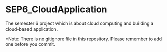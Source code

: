 # SEP6_CloudApplication
The semester 6 project which is about cloud computing and building a cloud-based application.

*Note: There is no gitignore file in this repository.  Please remember to add one before you commit.
